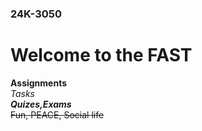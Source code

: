### 24K-3050
# Welcome to the FAST
**Assignments**\
*Tasks*\
***Quizes,Exams***\
~~Fun, PEACE, Social life~~
